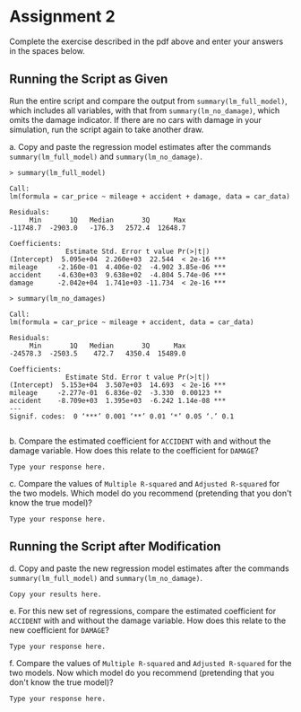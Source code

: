 # Assignment 2

Complete the exercise described in the pdf above and enter your answers in 
the spaces below.

## Running the Script as Given

Run the entire script and compare 
the output from ```summary(lm_full_model)```, 
which includes all variables, 
with that from ```summary(lm_no_damage)```, 
which omits the damage indicator. 
If there are no cars with damage in your simulation, 
run the script again to take another draw.


a. Copy and paste the regression model estimates after the commands
```summary(lm_full_model)``` and ```summary(lm_no_damage)```. 

```
> summary(lm_full_model)

Call:
lm(formula = car_price ~ mileage + accident + damage, data = car_data)

Residuals:
     Min       1Q   Median       3Q      Max 
-11748.7  -2903.0   -176.3   2572.4  12648.7 

Coefficients:
              Estimate Std. Error t value Pr(>|t|)    
(Intercept)  5.095e+04  2.260e+03  22.544  < 2e-16 ***
mileage     -2.160e-01  4.406e-02  -4.902 3.85e-06 ***
accident    -4.630e+03  9.638e+02  -4.804 5.74e-06 ***
damage      -2.042e+04  1.741e+03 -11.734  < 2e-16 ***

> summary(lm_no_damages)

Call:
lm(formula = car_price ~ mileage + accident, data = car_data)

Residuals:
     Min       1Q   Median       3Q      Max 
-24578.3  -2503.5    472.7   4350.4  15489.0 

Coefficients:
              Estimate Std. Error t value Pr(>|t|)    
(Intercept)  5.153e+04  3.507e+03  14.693  < 2e-16 ***
mileage     -2.277e-01  6.836e-02  -3.330  0.00123 ** 
accident    -8.709e+03  1.395e+03  -6.242 1.14e-08 ***
---
Signif. codes:  0 ‘***’ 0.001 ‘**’ 0.01 ‘*’ 0.05 ‘.’ 0.1 


```


b. Compare the estimated coefficient for ```ACCIDENT``` 
with and without the damage variable. 
How does this relate to the coefficient for ```DAMAGE```?

```
Type your response here.
```


c. Compare the values of 
```Multiple R-squared``` and ```Adjusted R-squared``` for the two models. 
Which model do you recommend (pretending that you don't know the true model)? 

```
Type your response here.
```




## Running the Script after Modification


d. Copy and paste the new regression model estimates after the commands
```summary(lm_full_model)``` and ```summary(lm_no_damage)```. 

```
Copy your results here.
```


e. For this new set of regressions, compare the estimated coefficient 
for ```ACCIDENT``` with and without the damage variable. 
How does this relate to the new coefficient for ```DAMAGE```?

```
Type your response here.
```


f. Compare the values of 
```Multiple R-squared``` and ```Adjusted R-squared``` for the two models. 
Now which model do you recommend (pretending that you don't know the true model)? 

```
Type your response here.
```

